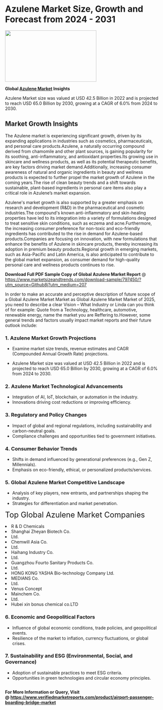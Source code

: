 <H1>Azulene Market Size, Growth and Forecast from 2024 - 2031</H1><img class="aligncenter size-medium wp-image-584254" src="https://thirdeyenews.in/wp-content/uploads/2024/09/Global-Market-Research-300x168.jpeg" alt="" width="300" height="168" /><p><strong>Global&nbsp;<a href="https://www.marketsizeandtrends.com/download-sample/797450/?utm_source=Github8j?utm_medium=207">Azulene Market</a> Insights</strong></p><p>Azulene Market size was valued at USD 42.5 Billion in 2022 and is projected to reach USD 65.0 Billion by 2030, growing at a CAGR of 6.0% from 2024 to 2030.</p><p><h2>Market Growth Insights</h2> <p>The Azulene market is experiencing significant growth, driven by its expanding applications in industries such as cosmetics, pharmaceuticals, and personal care products.Azulene, a naturally occurring compound derived from chamomile and other plant sources, is gaining popularity for its soothing, anti-inflammatory, and antioxidant properties.Its growing use in skincare and wellness products, as well as its potential therapeutic benefits, are key factors driving market demand.Additionally, increasing consumer awareness of natural and organic ingredients in beauty and wellness products is expected to further propel the market growth of Azulene in the coming years.The rise of clean beauty trends and a shift towards sustainable, plant-based ingredients in personal care items also play a critical role in Azulene’s market expansion.</p> <p>Azulene's market growth is also supported by a greater emphasis on research and development (R&D) in the pharmaceutical and cosmetic industries.The compound's known anti-inflammatory and skin-healing properties have led to its integration into a variety of formulations designed to treat sensitive skin conditions, such as eczema and acne.Furthermore, the increasing consumer preference for non-toxic and eco-friendly ingredients has contributed to the rise in demand for Azulene-based products.Companies are focusing on innovation, with new formulations that enhance the benefits of Azulene in skincare products, thereby increasing its adoption in premium beauty products.Regional growth in emerging markets, such as Asia-Pacific and Latin America, is also anticipated to contribute to the global market expansion, as consumer demand for high-quality personal care and wellness products continues to rise.</p> <p><span class=""><strong>Download Full PDF Sample Copy of Global Azulene Market Report</strong> @ <a href="https://www.marketsizeandtrends.com/download-sample/797450/?utm_source=Github8j?utm_medium=207" target="_blank">https://www.marketsizeandtrends.com/download-sample/797450/?utm_source=Github8j?utm_medium=207</a></span></p><p>In order to make an accurate and perceptive description of future scope of a Global&nbsp;Azulene Market Market as Global&nbsp;Azulene Market Market of 2025, you need to describe a clear Vision &ndash; What Industry or Linda can you think of for example: Quote from a Technology, healthcare, automotive, renewable energy, name the market you are Reffering to.However, some general trends and factors usually impact market reports and their future outlook include:</p><h3>1.&nbsp;<strong>Azulene Market Growth Projections</strong></h3><ul><li>Examine market size trends, revenue estimates and CAGR (Compounded Annual Growth Rate) projections.</li><li><p>Azulene Market size was valued at USD 42.5 Billion in 2022 and is projected to reach USD 65.0 Billion by 2030, growing at a CAGR of 6.0% from 2024 to 2030.</p></li></ul><h3>2.&nbsp;<strong>Azulene Market Technological Advancements</strong></h3><ul><li>Integration of AI, IoT, blockchain, or automation in the industry.</li><li>Innovations driving cost reductions or improving efficiency.</li></ul><h3>3.&nbsp;<strong>Regulatory and Policy Changes</strong></h3><ul><li>Impact of global and regional regulations, including sustainability and carbon-neutral goals.</li><li>Compliance challenges and opportunities tied to government initiatives.</li></ul><h3>4.&nbsp;<strong>Consumer Behavior Trends</strong></h3><ul><li>Shifts in demand influenced by generational preferences (e.g., Gen Z, Millennials).</li><li>Emphasis on eco-friendly, ethical, or personalized products/services.</li></ul><h3>5.&nbsp;<strong>Global Azulene Market Competitive Landscape</strong></h3><ul><li>Analysis of key players, new entrants, and partnerships shaping the industry.</li><li>Strategies for differentiation and market penetration.</li></ul><p data-pm-slice="1 1 []"><span style="color: inherit; font-family: inherit; font-size: 25px;">Top Global Azulene Market Companies</span></p><div class="" data-test-id=""><p><li>R & D Chemicals</li><li> Shanghai Zheyan Biotech Co.</li><li> Ltd.</li><li> Chemwill Asia Co.</li><li>Ltd.</li><li> Haihang Industry Co.</li><li>Ltd.</li><li> Guangzhou Fourto Sanitary Products Co.</li><li> Ltd.</li><li> HONG KONG YASHA Bio-technology Company Ltd.</li><li> MEDIANS Co.</li><li>Ltd.</li><li> Venus Concept</li><li> Mainchem Co.</li><li> Ltd.</li><li> Hubei xin bonus chemical co.LTD</li></p></div><h3>6.&nbsp;<strong>Economic and Geopolitical Factors</strong></h3><ul><li>Influence of global economic conditions, trade policies, and geopolitical events.</li><li>Resilience of the market to inflation, currency fluctuations, or global crises.</li></ul><h3>7.&nbsp;<strong>Sustainability and ESG (Environmental, Social, and Governance)</strong></h3><ul><li>Adoption of sustainable practices to meet ESG criteria.</li><li>Opportunities in green technologies and circular economy principles.</li></ul><h2><strong style="font-size: 14px;">For More Information or Query, Visit @&nbsp;</strong><a style="background-color: #ffffff; font-size: 14px;" href="https://www.marketsizeandtrends.com/report/azulene-market/" target="_blank">https://www.verifiedmarketreports.com/product/airport-passenger-boarding-bridge-market</a></h2>